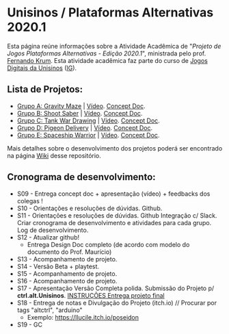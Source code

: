 # Unisinos / Plataformas Alternativas 2020.1

Esta página reúne informações sobre a Atividade Acadêmica de "_Projeto de Jogos Plataformas Alternativas - Edição 2020.1_", ministrada pelo prof. [Fernando Krum](http://www.ferkrum.com). 
Esta atividade acadêmica faz parte do curso de [Jogos Digitais da Unisinos](https://www.unisinos.br/vestibular/curso/jogos-digitais/porto-alegre) ([IG](https://www.instagram.com/jogosdigitaisunisinos/)). 


## Lista de Projetos:
* [Grupo A: Gravity Maze](https://github.com/ferkrum/platAlt2020.1/wiki/Grupo-A%3A-Gravity-Maze) | [Vídeo](https://youtu.be/x1nT7drDKWo). [Concept Doc](https://github.com/ferkrum/platAlt2020.1/blob/master/projetos/Grupo%20A%20-%20Gravity%20Maze/DesignDocGravityMaze.pdf).
* [Grupo B: Shoot Saber](https://github.com/ferkrum/platAlt2020.1/wiki/Grupo-B:-Shoot-Saber) | [Vídeo](https://youtu.be/c_K2CHH04UM). [Concept Doc](https://github.com/ferkrum/platAlt2020.1/blob/master/projetos/Grupo%20B%20-%20Shoot%20Saber/Concept%20Doc..pdf).
* [Grupo C: Tank War Drawing](https://github.com/ferkrum/platAlt2020.1/wiki/Grupo-C:-Tank-War-Drawing) | [Vídeo](https://www.loom.com/share/ff7b07273a1c401d913f46a72db2992f). [Concept Doc](https://docs.google.com/document/d/16Fr5Hq6yhNzkh1SKmf79JJ2--jInuyC2TWLyvO5Xh_w/edit?usp=sharing).
* [Grupo D: Pigeon Delivery](https://github.com/ferkrum/platAlt2020.1/wiki/Grupo-D%3A-Pigeon-Delivery) | [Vídeo](https://www.loom.com/share/a507cdfe5b8c4ab9aeee9485669b45da). [Concept Doc](https://github.com/ferkrum/platAlt2020.1/blob/master/projetos/Grupo%20D%20-%20Pigeon%20Delivery/Concept%20-%20Pigeon%20Delivery.pdf).
* [Grupo E: Spaceship Warrior](https://github.com/ferkrum/platAlt2020.1/wiki/Grupo-E%3A-Spaceship-Warrior) | [Vídeo](https://youtu.be/HUWjxQZdo7o). [Concept Doc](https://drive.google.com/file/d/1Hd7RlQXi7nEVK2w7AS5wsfRd-CRaRx_-/view?usp=sharing).

Mais detalhes sobre o desenvolvimento dos projetos poderá ser encontrado na página [Wiki](https://github.com/ferkrum/plat.alt.2020.1/wiki) desse repositório.


## Cronograma de desenvolvimento:
* S09 - Entrega concept doc + apresentação (vídeo) + feedbacks dos colegas !
* S10 - Orientações e resoluções de dúvidas. Github.
* S11 - Orientações e resoluções de dúvidas. Github Integração c/ Slack. Criar cronograma de desenvolvimento e atividades para cada grupo. Log de desenvolvimento.
* S12 - Atualizar github! 
  * Entrega Design Doc completo (de acordo com modelo do documento do Prof. Maurício)
* S13 - Acompanhamento de projeto. 
* S14 - Versão Beta + playtest.
* S15 - Acompanhamento de projeto. 
* S16 - Acompanhamento de projeto.
* S17 - Apresentação Versão Completa polida. Submissão do Projeto p/ **ctrl.alt.Unisinos**. [INSTRUÇÕES Entrega projeto final](entregaProjetoFinal.md)
* S18 - Entrega de notas e Divulgação do Projeto (itch.io) // Procurar por tags "altctrl", "arduino"
  * Exemplo: https://llucile.itch.io/poseidon
* S19 - GC
